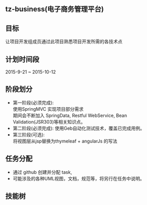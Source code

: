 ## tz-business(电子商务管理平台)
## 目标  
让项目开发组成员通过此项目熟悉项目开发所需的各技术点  

## **计划时间段**
2015-9-21 ~ 2015-10-12

## 阶段划分
 - 第一阶段(必须完成):  
使用SpringMVC 实现项目部分需求    
期间会不断加入 SpringData, Restful WebService, Bean Validation(JSR303)等相关知识点。    
 - 第二阶段(必须完成):
使用Geb自动化测试技术，覆盖已完成用例。  
 - 第三阶段(可选):  
将视图层从jsp替换为thymeleaf + angularJs 的写法 

## 任务分配
 - 通过 github 创建并分配 task,  
 - 可能涉及的各种UML视图，文档，规范等，将另行在任务中说明。

## 技能树

